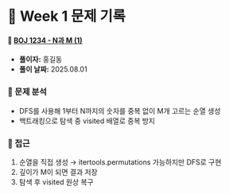 # 📅 Week 1 문제 기록


#### 📌 [BOJ 1234 - N과 M (1)](https://www.acmicpc.net/problem/1234)
- **풀이자:** 홍길동
- **풀이 날짜:** 2025.08.01

### 🧠 문제 분석
- DFS를 사용해 1부터 N까지의 숫자를 중복 없이 M개 고르는 순열 생성
- 백트래킹으로 탐색 중 visited 배열로 중복 방지

### 💭 접근
1. 순열을 직접 생성 → itertools.permutations 가능하지만 DFS로 구현
2. 깊이가 M이 되면 결과 저장
3. 탐색 후 visited 원상 복구
